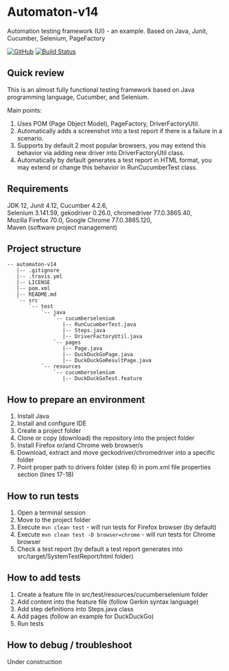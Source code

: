 # Automaton-v14
Automation testing framework (UI) - an example. Based on Java, Junit, Cucumber, Selenium, PageFactory

[![GitHub](https://img.shields.io/github/license/mashape/apistatus.svg)](https://github.com/BurhanH/automaton-v14/blob/master/LICENSE)
[![Build Status](https://travis-ci.org/BurhanH/Automaton-v14.svg?branch=master)](https://travis-ci.org/BurhanH/Automaton-v14)


## Quick review
This is an almost fully functional testing framework based on Java programming language, Cucumber, and Selenium.

Main points:

1) Uses POM (Page Object Model), PageFactory, DriverFactoryUtil.
2) Automatically adds a screenshot into a test report if there is a failure in a scenario.
3) Supports by default 2 most popular browsers, you may extend this behavior via adding new driver into DriverFactoryUtil class.
4) Automatically by default generates a test report in HTML format, you may extend or change this behavior in RunCucumberTest class. 

## Requirements
JDK 12, Junit 4.12, Cucumber 4.2.6, <br>
Selenium 3.141.59, gekodriver 0.26.0, chromedriver 77.0.3865.40, <br>
Mozilla Firefox 70.0, Google Chrome 77.0.3865.120, <br>
Maven (software project management) <br>

## Project structure
```text
-- automaton-v14
   |-- .gitignore
   |-- .travis.yml
   |-- LICENSE
   |-- pom.xml
   |-- README.md
   `-- src
       `-- test
           `-- java
               `-- cucumberselenium
                  |-- RunCucumberTest.java
                  |-- Steps.java
                  |-- DriverFactoryUtil.java
               `-- pages
                  |-- Page.java
                  |-- DuckDuckGoPage.java
                  |-- DuckDuckGoResultPage.java
           `-- resources
               `-- cucumberselenium
                  |-- DuckDuckGoTest.feature
```

## How to prepare an environment
1) Install Java
2) Install and configure IDE
3) Create a project folder
4) Clone or copy (download) the repository into the project folder
5) Install Firefox or/and Chrome web browser/s
6) Download, extract and move geckodriver/chromedriver into a specific folder
7) Point proper path to drivers folder (step 6) in pom.xml file properties section (lines 17-18)

## How to run tests
1) Open a terminal session
2) Move to the project folder
3) Execute `mvn clean test` - will run tests for Firefox browser (by default)
4) Execute `mvn clean test -D browser=chrome` - will run tests for Chrome browser
5) Check a test report (by default a test report generates into src/target/SystemTestReport/html folder)

## How to add tests
1) Create a feature file in src/test/resources/cucumberselenium folder
2) Add content into the feature file (follow Gerkin syntax language)
3) Add step definitions into Steps.java class
4) Add pages (follow an example for DuckDuckGo)
5) Run tests

## How to debug / troubleshoot 

Under construction
